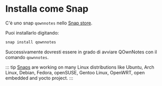 # Installa come Snap

C'è uno snap `qownnotes` nello [Snap store](https://snapcraft.io/qownnotes).

Puoi installarlo digitando:

```bash
snap install qownnotes
```

Successivamente dovresti essere in grado di avviare QOwnNotes con il comando `qownnotes`.

::: tip
[Snaps](http://snapcraft.io) are working on many Linux distributions like Ubuntu, Arch Linux, Debian, Fedora, openSUSE, Gentoo Linux, OpenWRT, open embedded and yocto project.
:::
